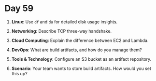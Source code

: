 # Day 59

1. **Linux**: Use `df` and `du` for detailed disk usage insights.

2. **Networking**: Describe TCP three-way handshake.

3. **Cloud Computing**: Explain the difference between EC2 and Lambda.

4. **DevOps**: What are build artifacts, and how do you manage them?

5. **Tools & Technology**: Configure an S3 bucket as an artifact repository.

6. **Scenario**: Your team wants to store build artifacts. How would you set this up?


